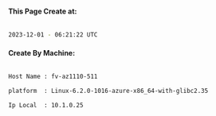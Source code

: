 
   
#### This Page Create at:

```bash

2023-12-01 - 06:21:22 UTC

```

#### Create By Machine:

```bash

Host Name : fv-az1110-511

platform  : Linux-6.2.0-1016-azure-x86_64-with-glibc2.35

Ip Local  : 10.1.0.25

```

